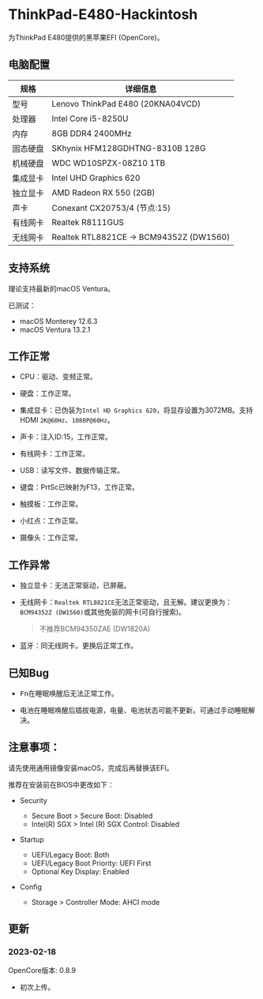 # ThinkPad-E480-Hackintosh

为ThinkPad E480提供的黑苹果EFI (OpenCore)。

## 电脑配置

|规格|详细信息|
|-|-|
|型号|Lenovo ThinkPad E480 (20KNA04VCD)|
|处理器|Intel Core i5-8250U|
|内存|8GB DDR4 2400MHz|
|固态硬盘|SKhynix HFM128GDHTNG-8310B 128G|
|机械硬盘|WDC WD10SPZX-08Z10 1TB|
|集成显卡|Intel UHD Graphics 620|
|独立显卡|AMD Radeon RX 550 (2GB)|
|声卡|Conexant CX20753/4 (节点:15)|
|有线网卡|Realtek R8111GUS|
|无线网卡|Realtek RTL8821CE -> BCM94352Z (DW1560)|

## 支持系统

理论支持最新的macOS Ventura。

已测试：

- macOS Monterey 12.6.3
- macOS Ventura 13.2.1

## 工作正常

- CPU：驱动、变频正常。

- 硬盘：工作正常。

- 集成显卡：已伪装为`Intel HD Graphics 620`，将显存设置为3072MB。支持HDMI `2K@60Hz`、`1080P@60Hz`。

- 声卡：注入ID:15，工作正常。

- 有线网卡：工作正常。

- USB：读写文件、数据传输正常。

- 键盘：PrtSc已映射为F13，工作正常。

- 触摸板：工作正常。

- 小红点：工作正常。

- 摄像头：工作正常。

## 工作异常

- 独立显卡：无法正常驱动，已屏蔽。

- 无线网卡：`Realtek RTL8821CE`无法正常驱动，且无解。建议更换为：`BCM94352Z (DW1560)`或其他免驱的网卡(可自行搜索)。
  > 不推荐BCM94350ZAE (DW1820A)

- 蓝牙：同无线网卡。更换后正常工作。

## 已知Bug

- <kbd>Fn</kbd>在睡眠唤醒后无法正常工作。

- 电池在睡眠唤醒后插拔电源，电量、电池状态可能不更新。可通过手动睡眠解决。

## 注意事项：

请先使用通用镜像安装macOS，完成后再替换该EFI。

推荐在安装前在BIOS中更改如下：

- Security
  - Secure Boot > Secure Boot: Disabled
  - Intel(R) SGX > Intel (R) SGX Control: Disabled

- Startup
  - UEFI/Legacy Boot: Both
  - UEFI/Legacy Boot Priority: UEFI First
  - Optional Key Display: Enabled

- Config
  - Storage > Controller Mode: AHCI mode

## 更新

### 2023-02-18
OpenCore版本: 0.8.9
- 初次上传。
